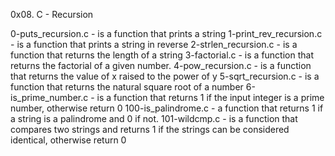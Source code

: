 0x08. C - Recursion

0-puts_recursion.c - is a function that prints a string
1-print_rev_recursion.c - is  a function that prints a string in reverse
2-strlen_recursion.c - is a function that returns the length of a string
3-factorial.c - is a function that returns the factorial of a given number.
4-pow_recursion.c - is a function that returns the value of x raised to the power of y
5-sqrt_recursion.c - is a function that returns the natural square root of a number
6-is_prime_number.c - is a function that returns 1 if the input integer is a prime number, otherwise return 0
100-is_palindrome.c - a function that returns 1 if a string is a palindrome and 0 if not.
101-wildcmp.c - is  a function that compares two strings and returns 1 if the strings can be considered identical, otherwise return 0
